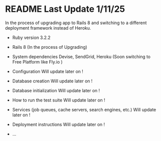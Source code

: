 # README Last Update 1/11/25

In the process of upgrading app to Rails 8 and switching to a different deployment framework instead of Heroku.

* Ruby version 3.2.2
* Rails 8 (In the process of Upgrading) 
* System dependencies
    Devise,
    SendGrid,
    Heroku (Soon switching to Free Platform like Fly.io )
    

* Configuration
    Will update later on !
* Database creation
     Will update later on !
* Database initialization
     Will update later on !
* How to run the test suite
     Will update later on !
* Services (job queues, cache servers, search engines, etc.)
     Will update later on !
* Deployment instructions
     Will update later on !
* ...
